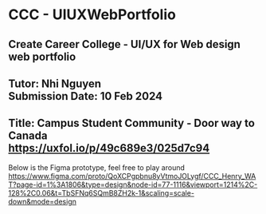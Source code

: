 # CCC - UIUXWebPortfolio
Create Career College - UI/UX for Web design web portfolio
---
Tutor: Nhi Nguyen<br>
Submission Date: 10 Feb 2024
---
Title: Campus Student Community - Door way to Canada<br>
https://uxfol.io/p/49c689e3/025d7c94
---
Below is the Figma prototype, feel free to play around<br>
https://www.figma.com/proto/QoXCPgpbnu8yVtmoJOLygf/CCC_Henry_WAT?page-id=1%3A1806&type=design&node-id=77-1116&viewport=1214%2C-128%2C0.06&t=TbSFNq6SQmB8ZH2k-1&scaling=scale-down&mode=design
